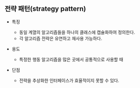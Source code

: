 ## 전략 패턴(strategy pattern)

* 특징

    + 동일 계열의 알고리즘들을 하나의 클래스에 캡슐화하여 정의한다.
    + 각 알고리즘 전략은 유연하고 재사용 가능하다.

* 용도

    + 특정한 행동 알고리즘을 많은 곳에서 공통적으로 사용할 때

* 단점

    + 전략을 추상화한 인터페이스가 효율적이지 못할 수 있다.